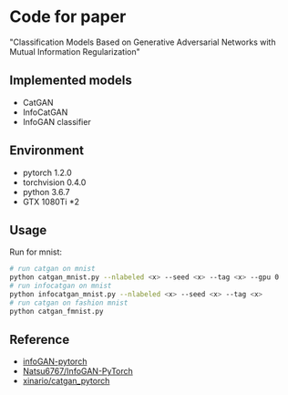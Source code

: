 Code for paper
==============

"Classification Models Based on Generative Adversarial Networks with Mutual Information Regularization"

## Implemented models

- CatGAN
- InfoCatGAN
- InfoGAN classifier

## Environment

- pytorch 1.2.0
- torchvision 0.4.0
- python 3.6.7
- GTX 1080Ti *2

## Usage

Run for mnist:
```bash
# run catgan on mnist
python catgan_mnist.py --nlabeled <x> --seed <x> --tag <x> --gpu 0
# run infocatgan on mnist
python infocatgan_mnist.py --nlabeled <x> --seed <x> --tag <x>
# run catgan on fashion mnist
python catgan_fmnist.py
```

## Reference

- [infoGAN-pytorch](https://github.com/pianomania/infoGAN-pytorch)
- [Natsu6767/InfoGAN-PyTorch](https://github.com/Natsu6767/InfoGAN-PyTorch)
- [xinario/catgan_pytorch](https://github.com/xinario/catgan_pytorch)

